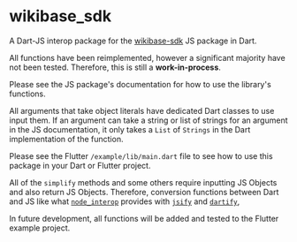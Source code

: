 # wikibase_sdk
A Dart-JS interop package for the [wikibase-sdk](https://github.com/maxlath/wikibase-sdk) JS package in Dart.

All functions have been reimplemented, however a significant majority have not been tested. Therefore, this is still a **work-in-process**.

Please see the JS package's documentation for how to use the library's functions. 

All arguments that take object literals have dedicated Dart classes to use input them. If an argument can take a string or list of strings for an argument in the JS documentation, it only takes a `List` of `Strings` in the Dart implementation of the function.

Please see the Flutter `/example/lib/main.dart` file to see how to use this package in your Dart or Flutter project. 

All of the `simplify` methods and some others require inputting JS Objects and also return JS Objects. Therefore, conversion functions between Dart and JS like what [`node_interop`](https://pub.dev/packages/node_interop) provides with [`jsify`](https://pub.dev/documentation/node_interop/latest/node_interop.util/jsify.html) and [`dartify`](https://pub.dev/documentation/node_interop/latest/node_interop.util/dartify.html),

In future development, all functions will be added and tested to the Flutter example project.